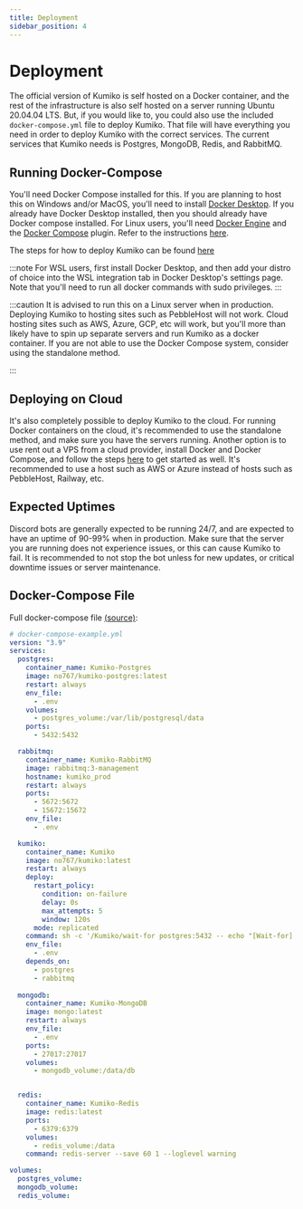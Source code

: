 ```yaml
---
title: Deployment
sidebar_position: 4
---
```


# Deployment

The official version of Kumiko is self hosted on a Docker container, and the rest of the infrastructure is also self hosted on a server running Ubuntu 20.04.04 LTS. But, if you would like to, you could also use the included `docker-compose.yml` file to deploy Kumiko. That file will have everything you need in order to deploy Kumiko with the correct services. The current services that Kumiko needs is Postgres, MongoDB, Redis, and RabbitMQ.

## Running Docker-Compose

You'll need Docker Compose installed for this. If you are planning to host this on Windows and/or MacOS, you'll need to install [Docker Desktop](https://www.docker.com/products/docker-desktop/). If you already have Docker Desktop installed, then you should already have Docker compose installed. For Linux users, you'll need [Docker Engine](https://docs.docker.com/engine/) and the [Docker Compose](https://docs.docker.com/compose/install/compose-plugin/) plugin. Refer to the instructions [here](https://docs.docker.com/compose/install/compose-plugin/).

The steps for how to deploy Kumiko can be found [here](../self-hosting-kumiko/getting-started-guide.md)

:::note
For WSL users, first install Docker Desktop, and then add your distro of choice into the WSL integration tab in Docker Desktop's settings page. Note that you'll need to run all docker commands with sudo privileges.
:::

:::caution 
It is advised to run this on a Linux server when in production. Deploying Kumiko to hosting sites such as PebbleHost will not work. Cloud hosting sites such as AWS, Azure, GCP, etc will work, but you'll more than likely have to spin up separate servers and run Kumiko as a docker container. If you are not able to use the Docker Compose system, consider using the standalone method.

:::

## Deploying on Cloud

It's also completely possible to deploy Kumiko to the cloud. For running Docker containers on the cloud, it's recommended to use the standalone method, and make sure you have the servers running. Another option is to use rent out a VPS from a cloud provider, install Docker and Docker Compose, and follow the steps [here](../self-hosting-kumiko/getting-started-guide.md) to get started as well. It's recommended to use a host such as AWS or Azure instead of hosts such as PebbleHost, Railway, etc.


## Expected Uptimes

Discord bots are generally expected to be running 24/7, and are expected to have an uptime of 90-99% when in production. Make sure that the server you are running does not experience issues, or this can cause Kumiko to fail. It is recommended to not stop the bot unless for new updates, or critical downtime issues or server maintenance.

## Docker-Compose File
Full docker-compose file [(source)](https://github.com/No767/Kumiko/blob/dev/docker-compose-example.yml):

```yaml
# docker-compose-example.yml
version: "3.9"
services:
  postgres:
    container_name: Kumiko-Postgres
    image: no767/kumiko-postgres:latest
    restart: always
    env_file:
      - .env
    volumes:
      - postgres_volume:/var/lib/postgresql/data
    ports:
      - 5432:5432

  rabbitmq:
    container_name: Kumiko-RabbitMQ
    image: rabbitmq:3-management
    hostname: kumiko_prod
    restart: always
    ports:
      - 5672:5672
      - 15672:15672
    env_file:
      - .env

  kumiko:
    container_name: Kumiko
    image: no767/kumiko:latest
    restart: always
    deploy:
      restart_policy:
        condition: on-failure
        delay: 0s
        max_attempts: 5
        window: 120s
      mode: replicated
    command: sh -c '/Kumiko/wait-for postgres:5432 -- echo "[Wait-for] PostgreSQL is fully up. Waiting for RabbitMQ" && /Kumiko/wait-for rabbitmq:5672 -- echo "[Wait-for] Both PostgreSQL and RabbitMQ are fully ready. Starting up Kumiko" && /Kumiko/start.sh'
    env_file:
      - .env
    depends_on:
      - postgres
      - rabbitmq
    
  mongodb:
    container_name: Kumiko-MongoDB
    image: mongo:latest
    restart: always
    env_file:
      - .env
    ports:
      - 27017:27017
    volumes:
      - mongodb_volume:/data/db


  redis:
    container_name: Kumiko-Redis
    image: redis:latest
    ports:
      - 6379:6379
    volumes:
      - redis_volume:/data
    command: redis-server --save 60 1 --loglevel warning

volumes:
  postgres_volume:
  mongodb_volume:
  redis_volume:
```
